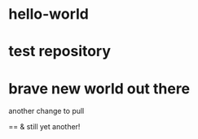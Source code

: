 # hello-world
test repository
===

brave new world
out there
==
another change to pull

==
& still yet another!

